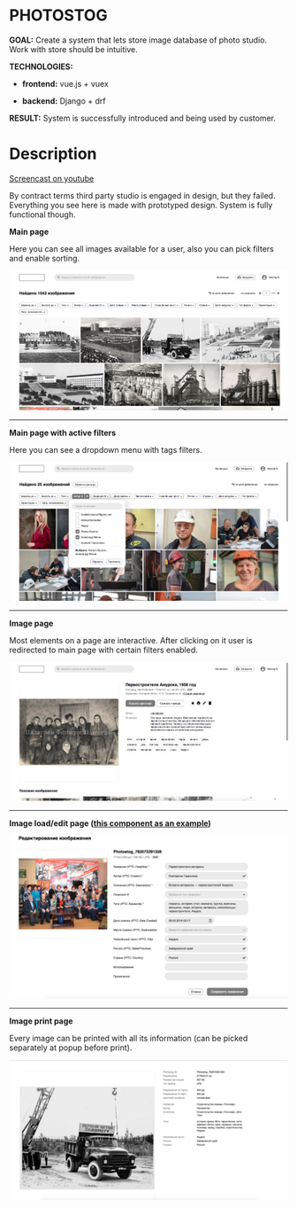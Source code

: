 # PHOTOSTOG

**GOAL:** Create a system that lets store image database of photo studio. 
Work with store should be intuitive.

**TECHNOLOGIES:**

* **frontend:** vue.js + vuex

* **backend:** Django + drf


**RESULT:** System is successfully introduced and being used by customer.

# Description

[Screencast on youtube](https://www.youtube.com/watch?v=w8igLTV37rM)

By contract terms third party studio is engaged in design, but they failed. 
Everything you see here is made with prototyped design. System is fully functional though.


**Main page**

Here you can see all images available for a user, 
also you can pick filters and enable sorting.

![](./static/01.png)

---

**Main page with active filters**

Here you can see a dropdown menu with tags filters.

![](./static/02.png)

---

**Image page**

Most elements on a page are interactive. After clicking on it user is redirected to main page
with certain filters enabled. 

![](./static/03.png)

---

**Image load/edit page ([this component as an example](/english/3.photostog/code_example.vue))**


![](./static/04.png)

---

**Image print page**

Every image can be printed with all its information 
(can be picked separately at popup before print).

![](./static/05.png)
